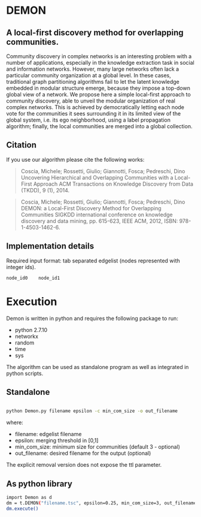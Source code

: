 # DEMON
## A local-first discovery method for overlapping communities.

Community discovery in complex networks is an interesting problem with a number of applications, especially in the knowledge extraction task in social and information networks. However, many large networks often lack a particular community organization at a global level. In these cases, traditional graph partitioning algorithms fail to let the latent knowledge embedded in modular structure emerge, because they impose a top-down global view of a network. We propose here a simple local-first approach to community discovery, able to unveil the modular organization of real complex networks. This is achieved by democratically letting each node vote for the communities it sees surrounding it in its limited view of the global system, i.e. its ego neighborhood, using a label propagation algorithm; finally, the local communities are merged into a global collection. 

## Citation
If you use our algorithm please cite the following works:

>Coscia, Michele; Rossetti, Giulio; Giannotti, Fosca; Pedreschi, Dino
>Uncovering Hierarchical and Overlapping Communities with a Local-First Approach 
>ACM Transactions on Knowledge Discovery from Data (TKDD), 9 (1), 2014.

>Coscia, Michele; Rossetti, Giulio; Giannotti, Fosca; Pedreschi, Dino
>DEMON: a Local-First Discovery Method for Overlapping Communities
>SIGKDD international conference on knowledge discovery and data mining, pp. 615-623, IEEE ACM, 2012, ISBN: 978-1-4503-1462-6.

## Implementation details

Required input format: tab separated edgelist (nodes represented with integer ids).

```
node_id0    node_id1
```

# Execution
Demon is written in python and requires the following package to run:
- python 2.7.10
- networkx
- random
- time
- sys

The algorithm can be used as standalone program as well as integrated in python scripts.

## Standalone

```bash

python Demon.py filename epsilon -c min_com_size -o out_filename 
```

where:
* filename: edgelist filename
* epsilon: merging threshold in [0,1]
* min_com_size: minimum size for communities (default 3 - optional)
* out_filename: desired filename for the output (optional)

The explicit removal version does not expose the ttl parameter.

## As python library
```bash
import Demon as d
dm = t.DEMON("filename.tsc", epsilon=0.25, min_com_size=3, out_filename="communities.txt")
dm.execute()
```
